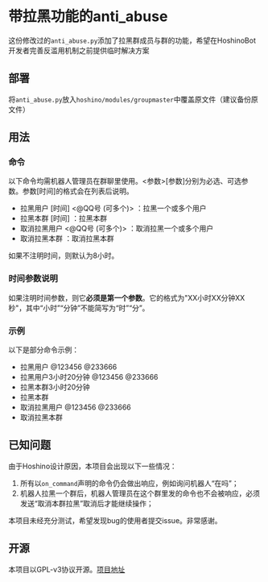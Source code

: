 # 带拉黑功能的anti_abuse

这份修改过的```anti_abuse.py```添加了拉黑群成员与群的功能，希望在HoshinoBot开发者完善反滥用机制之前提供临时解决方案

## 部署

将```anti_abuse.py```放入```hoshino/modules/groupmaster```中覆盖原文件（建议备份原文件）

## 用法

### 命令

以下命令均需机器人管理员在群聊里使用。<参数>[参数]分别为必选、可选参数。参数[时间]的格式会在列表后说明。

- 拉黑用户 [时间] <@QQ号 (可多个)>  ：拉黑一个或多个用户
- 拉黑本群 [时间]  ：拉黑本群
- 取消拉黑用户 <@QQ号 (可多个)>  ：取消拉黑一个或多个用户
- 取消拉黑本群  ：取消拉黑本群

如果不注明时间，则默认为8小时。

### 时间参数说明

如果注明时间参数，则它**必须是第一个参数**。它的格式为"XX小时XX分钟XX秒"，其中“小时”“分钟”不能简写为“时”“分”。

### 示例

以下是部分命令示例：

- 拉黑用户 @123456 @233666
- 拉黑用户3小时20分钟 @123456 @233666
- 拉黑本群3小时20分钟
- 拉黑本群
- 取消拉黑用户 @123456 @233666
- 取消拉黑本群

## 已知问题

由于Hoshino设计原因，本项目会出现以下一些情况：

1. 所有以```on_command```声明的命令仍会做出响应，例如询问机器人“在吗”；
2. 机器人拉黑一个群后，机器人管理员在这个群里发的命令也不会被响应，必须发送“取消本群拉黑”取消后才能继续操作；

本项目未经充分测试，希望发现bug的使用者提交issue。非常感谢。

## 开源

本项目以GPL-v3协议开源。[项目地址](https://github.com/iamwyh2019/customize-HoshinoBot/tree/master/hoshino/modules/groupmaster)